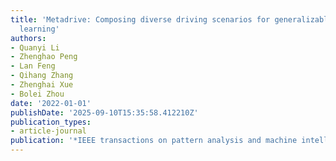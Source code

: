 ```yaml
---
title: 'Metadrive: Composing diverse driving scenarios for generalizable reinforcement
  learning'
authors:
- Quanyi Li
- Zhenghao Peng
- Lan Feng
- Qihang Zhang
- Zhenghai Xue
- Bolei Zhou
date: '2022-01-01'
publishDate: '2025-09-10T15:35:58.412210Z'
publication_types:
- article-journal
publication: '*IEEE transactions on pattern analysis and machine intelligence*'
---
```

